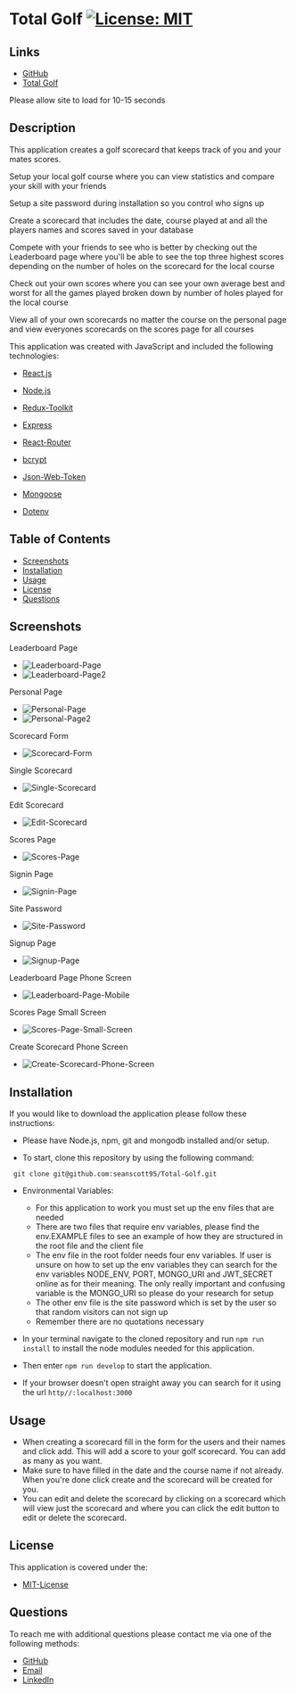 # Total Golf [![License: MIT](https://img.shields.io/badge/License-MIT-yellow.svg)](https://opensource.org/licenses/MIT)

## Links
- [GitHub](https://github.com/seanscott95/total-golf)
- [Total Golf](https://total-golf.herokuapp.com/)
<p>Please allow site to load for 10-15 seconds</p>

## Description
<p>This application creates a golf scorecard that keeps track of you and your mates scores.
</p>
<p>Setup your local golf course where you can view statistics and compare your skill with your friends
</p>
<p>Setup a site password during installation so you control who signs up
</p>
<p>Create a scorecard that includes the date, course played at and all the players names and scores saved in your database
</p>
<p>Compete with your friends to see who is better by checking out the Leaderboard page where you'll be able to see the top three highest scores depending on the number of holes on the scorecard for the local course
</p>
<p>Check out your own scores where you can see your own average best and worst for all the games played broken down by number of holes played for the local course
</p>
<p>View all of your own scorecards no matter the course on the personal page and view everyones scorecards on the scores page for all courses
</p>

<p>This application was created with JavaScript and included the following technologies:</p>

- [React.js](https://reactjs.org/)

- [Node.js](https://nodejs.org/en/)

- [Redux-Toolkit](https://redux-toolkit.js.org/)

- [Express](https://www.npmjs.com/package/express)

- [React-Router](https://reactrouter.com/en/main)

- [bcrypt](https://www.npmjs.com/package/bcrypt)

- [Json-Web-Token](https://www.npmjs.com/package/jsonwebtoken)

- [Mongoose](https://www.npmjs.com/package/mongoose)

- [Dotenv](https://www.npmjs.com/package/dotenv)

    
## Table of Contents 
- [Screenshots](#Screenshots)
- [Installation](#Installation)
- [Usage](#Usage)
- [License](#License)
- [Questions](#Questions)

## Screenshots

<p>Leaderboard Page</p>

- ![Leaderboard-Page](./client/src/assets/screenshots/leaderboard.PNG)
- ![Leaderboard-Page2](./client/src/assets/screenshots/leaderboard2.PNG)

<p>Personal Page</p>

- ![Personal-Page](./client/src/assets/screenshots/personal-page.PNG)
- ![Personal-Page2](./client/src/assets/screenshots/personal-page2.PNG)

<p>Scorecard Form</p>

- ![Scorecard-Form](./client/src/assets/screenshots/create-scorecard-user-added.PNG)

<p>Single Scorecard</p>

- ![Single-Scorecard](./client/src/assets/screenshots/view-single.PNG)

<p>Edit Scorecard</p>

- ![Edit-Scorecard](./client/src/assets/screenshots/edit-scorecard.PNG)

<p>Scores Page</p>

- ![Scores-Page](./client/src/assets/screenshots/scores-page.PNG)

<p>Signin Page</p>

- ![Signin-Page](./client/src/assets/screenshots/signin-page.PNG)

<p>Site Password</p>

- ![Site-Password](./client/src/assets/screenshots/signup-page-site-password.PNG)

<p>Signup Page</p>

- ![Signup-Page](./client/src/assets/screenshots/signup-page.PNG)

<p>Leaderboard Page Phone Screen</p>

- ![Leaderboard-Page-Mobile](./client/src/assets/screenshots/leaderboard-small-screen.PNG)

<p>Scores Page Small Screen</p>

- ![Scores-Page-Small-Screen](./client/src/assets/screenshots/scores-page-small-screen.PNG)

<p>Create Scorecard Phone Screen</p>

- ![Create-Scorecard-Phone-Screen](./client/src/assets/screenshots/create-scorecard-small-screen.PNG)

## Installation
<p>If you would like to download the application please follow these instructions:
</p>

- Please have Node.js, npm, git and mongodb installed and/or setup.

- To start, clone this repository by using the following command:

 ```
  git clone git@github.com:seanscott95/Total-Golf.git
 ```

- Environmental Variables:
    - For this application to work you must set up the env files that are needed
    - There are two files that require env variables, please find the env.EXAMPLE files to see an example of how they are structured in the root file and the client file
    - The env file in the root folder needs four env variables. If user is unsure on how to set up the env variables they can search for the env variables NODE_ENV, PORT, MONGO_URI and JWT_SECRET online as for their meaning. The only really important and confusing variable is the MONGO_URI so please do your research for setup
    - The other env file is the site password which is set by the user so that random visitors can not sign up
    - Remember there are no quotations necessary

- In your terminal navigate to the cloned repository and run ```npm run install``` to install the node modules needed for this application.

- Then enter ```npm run develop``` to start the application.

- If your browser doesn't open straight away you can search for it using the url ```http//:localhost:3000```

## Usage
- When creating a scorecard fill in the form for the users and their names and click add. This will add a score to your golf scorecard. You can add as many as you want.
- Make sure to have filled in the date and the course name if not already. When you're done click create and the scorecard will be created for you.
- You can edit and delete the scorecard by clicking on a scorecard which will view just the scorecard and where you can click the edit button to edit or delete the scorecard.

## License 
<p> This application is covered under the:</p>

- [MIT-License](https://opensource.org/licenses/MIT)

## Questions 
<p> To reach me with additional questions please contact me via one of the following methods: </p>

- [GitHub](https://github.com/seanscott95)
- [Email](mailto:seanms418@gmail.com)
- [LinkedIn](https://www.linkedin.com/in/sean-scott-18ba07225/)